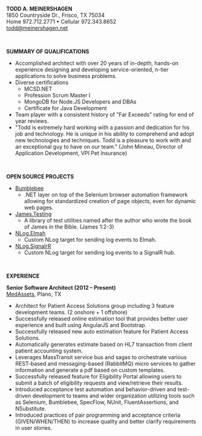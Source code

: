 **TODD A. MEINERSHAGEN**
<br>
1850 Countryside Dr., Frisco, TX 75034
<br>
Home 972.712.2771 • Cellular 972.343.8652
<br>
[todd@meinershagen.net](mailto:todd@meinershagen.net)

<br>

**SUMMARY OF QUALIFICATIONS**

* Accomplished architect with over 20 years of in-depth, hands-on experience designing and developing service-oriented, n-tier applications to solve business problems.
* Diverse certifications
  * MCSD.NET
  * Profession Scrum Master I
  * MongoDB for Node.JS Developers and DBAs
  * Certificate for Java Development
* Team player with a consistent history of "Far Exceeds" rating for end of year reviews.
* "Todd is extremely hard working with a passion and dedication for his job and technology. He is unique in his ability to comprehend and adopt new technologies and techniques. Todd is a pleasure to work with and an exceptional guy to have on our team."  (John Mineau, Director of Application Development, VPI Pet Insurance)

<br>

**OPEN SOURCE PROJECTS**

* [Bumblebee](https://www.nuget.org/packages/Bumblebee.Automation/)
  * .NET layer on top of the Selenium browser automation framework allowing for standardized creation of page objects, even for dynamic web pages.
* [James.Testing](https://github.com/QualitySoftwareMatters/James.Testing)
  * A library of test utilities named after the author who wrote the book of James in the Bible. (James 1:2-3)
* [NLog.Elmah](https://www.nuget.org/packages/NLog.Elmah/)
  * Custom NLog target for sending log events to Elmah.
* [NLog.SignalrR](https://www.nuget.org/packages/NLog.SignalR/)
  * Custom NLog target for sending log events to a SignalR hub.

<br>

**EXPERIENCE**

**Senior Software Architect (2012 – Present)**<br>
[MedAssets](http://www.medassets.com/), Plano, TX

* Architect for Patient Access Solutions group including 3 feature development teams.  (2 onshore + 1 offshore)
* Successfully released online estimation tool that provides better user experience and built using AngularJS and Bootstrap.
* Successfully released new auto estimation feature for Patient Access Solutions.
 * Automatically generates estimate based on HL7 transaction from client patient accounting system.
 * Leverages MassTransit service bus and sagas to orchestrate various REST-based and messaging-based (RabbitMQ) micro services to gather information and generate a pdf based on custom templates.
* Successfully released feature for Eligibility Portal allowing users to submit a batch of eligibility requests and view/retrieve their results.
* Introduced acceptance test automation and behavior-driven and test-driven development to teams and wider organization utilizing tools such as Selenium, Bumblebee, SpecFlow, NUnit, FluentAssertions, and NSubstitute.
* Introduced practices of pair programming and acceptance criteria (GIVEN/WHEN/THEN) to increase quality and better clarify requirements in user stories.

